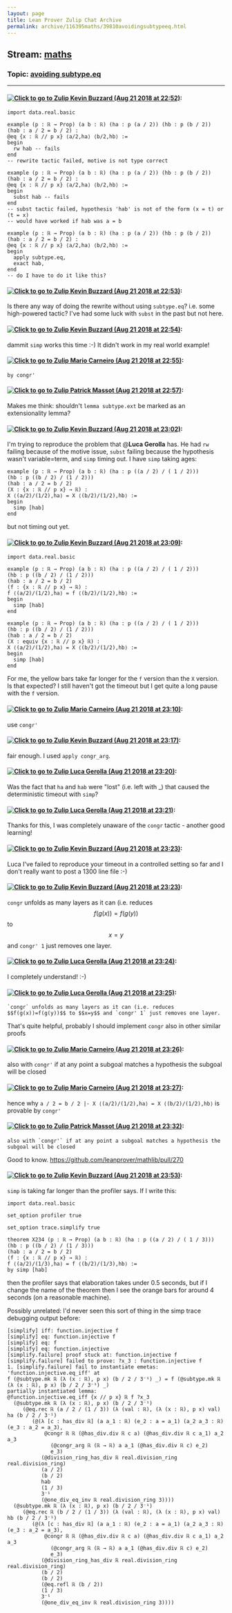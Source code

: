 ```yaml
---
layout: page
title: Lean Prover Zulip Chat Archive 
permalink: archive/116395maths/39810avoidingsubtypeeq.html
---
```


## Stream: [maths](index.html)
### Topic: [avoiding subtype.eq](39810avoidingsubtypeeq.html)

---

#### [![Click to go to Zulip](../../assets/img/zulip2.png) Kevin Buzzard (Aug 21 2018 at 22:52)](https://leanprover.zulipchat.com/#narrow/stream/116395-maths/topic/avoiding%20subtype.eq/near/132541236):
```lean
import data.real.basic

example (p : ℝ → Prop) (a b : ℝ) (ha : p (a / 2)) (hb : p (b / 2)) (hab : a / 2 = b / 2) :
@eq {x : ℝ // p x} ⟨a/2,ha⟩ ⟨b/2,hb⟩ := 
begin
  rw hab -- fails
end
-- rewrite tactic failed, motive is not type correct

example (p : ℝ → Prop) (a b : ℝ) (ha : p (a / 2)) (hb : p (b / 2)) (hab : a / 2 = b / 2) :
@eq {x : ℝ // p x} ⟨a/2,ha⟩ ⟨b/2,hb⟩ := 
begin
  subst hab -- fails
end
-- subst tactic failed, hypothesis 'hab' is not of the form (x = t) or (t = x)
-- would have worked if hab was a = b

example (p : ℝ → Prop) (a b : ℝ) (ha : p (a / 2)) (hb : p (b / 2)) (hab : a / 2 = b / 2) :
@eq {x : ℝ // p x} ⟨a/2,ha⟩ ⟨b/2,hb⟩ := 
begin
  apply subtype.eq,
  exact hab,
end
-- do I have to do it like this?
```

#### [![Click to go to Zulip](../../assets/img/zulip2.png) Kevin Buzzard (Aug 21 2018 at 22:53)](https://leanprover.zulipchat.com/#narrow/stream/116395-maths/topic/avoiding%20subtype.eq/near/132541258):
Is there any way of doing the rewrite without using `subtype.eq`? i.e. some high-powered tactic? I've had some luck with `subst` in the past but not here.

#### [![Click to go to Zulip](../../assets/img/zulip2.png) Kevin Buzzard (Aug 21 2018 at 22:54)](https://leanprover.zulipchat.com/#narrow/stream/116395-maths/topic/avoiding%20subtype.eq/near/132541320):
dammit `simp` works this time :-) It didn't work in my real world example!

#### [![Click to go to Zulip](../../assets/img/zulip2.png) Mario Carneiro (Aug 21 2018 at 22:55)](https://leanprover.zulipchat.com/#narrow/stream/116395-maths/topic/avoiding%20subtype.eq/near/132541352):
`by congr'`

#### [![Click to go to Zulip](../../assets/img/zulip2.png) Patrick Massot (Aug 21 2018 at 22:57)](https://leanprover.zulipchat.com/#narrow/stream/116395-maths/topic/avoiding%20subtype.eq/near/132541430):
Makes me think: shouldn't `lemma subtype.ext` be marked as an extensionality lemma?

#### [![Click to go to Zulip](../../assets/img/zulip2.png) Kevin Buzzard (Aug 21 2018 at 23:02)](https://leanprover.zulipchat.com/#narrow/stream/116395-maths/topic/avoiding%20subtype.eq/near/132541758):
I'm trying to reproduce the problem that @**Luca Gerolla** has. He had `rw` failing because of the motive issue, `subst` failing because the hypothesis wasn't variable=term, and `simp` timing out. I have `simp` taking ages:

```lean
example (p : ℝ → Prop) (a b : ℝ) (ha : p ((a / 2) / ( 1 / 2)))
(hb : p ((b / 2) / (1 / 2)))
(hab : a / 2 = b / 2)
(X : {x : ℝ // p x} → ℝ) :
X ⟨(a/2)/(1/2),ha⟩ = X ⟨(b/2)/(1/2),hb⟩ := 
begin
  simp [hab]
end
```

but not timing out yet.

#### [![Click to go to Zulip](../../assets/img/zulip2.png) Kevin Buzzard (Aug 21 2018 at 23:09)](https://leanprover.zulipchat.com/#narrow/stream/116395-maths/topic/avoiding%20subtype.eq/near/132542034):
```lean
import data.real.basic

example (p : ℝ → Prop) (a b : ℝ) (ha : p ((a / 2) / ( 1 / 2)))
(hb : p ((b / 2) / (1 / 2)))
(hab : a / 2 = b / 2)
(f : {x : ℝ // p x} → ℝ) :
f ⟨(a/2)/(1/2),ha⟩ = f ⟨(b/2)/(1/2),hb⟩ := 
begin
  simp [hab]
end

example (p : ℝ → Prop) (a b : ℝ) (ha : p ((a / 2) / ( 1 / 2)))
(hb : p ((b / 2) / (1 / 2)))
(hab : a / 2 = b / 2)
(X : equiv {x : ℝ // p x} ℝ) :
X ⟨(a/2)/(1/2),ha⟩ = X ⟨(b/2)/(1/2),hb⟩ := 
begin
  simp [hab]
end
```

For me, the yellow bars take far longer for the `f` version than the `X` version. Is that expected? I still haven't got the timeout but I get quite a long pause with the `f` version.

#### [![Click to go to Zulip](../../assets/img/zulip2.png) Mario Carneiro (Aug 21 2018 at 23:10)](https://leanprover.zulipchat.com/#narrow/stream/116395-maths/topic/avoiding%20subtype.eq/near/132542095):
use `congr'`

#### [![Click to go to Zulip](../../assets/img/zulip2.png) Kevin Buzzard (Aug 21 2018 at 23:17)](https://leanprover.zulipchat.com/#narrow/stream/116395-maths/topic/avoiding%20subtype.eq/near/132542434):
fair enough. I used `apply congr_arg`.

#### [![Click to go to Zulip](../../assets/img/zulip2.png) Luca Gerolla (Aug 21 2018 at 23:20)](https://leanprover.zulipchat.com/#narrow/stream/116395-maths/topic/avoiding%20subtype.eq/near/132542590):
Was the fact that `ha` and `hab` were "lost" (i.e. left with _) that caused the deterministic timeout with `simp`?

#### [![Click to go to Zulip](../../assets/img/zulip2.png) Luca Gerolla (Aug 21 2018 at 23:21)](https://leanprover.zulipchat.com/#narrow/stream/116395-maths/topic/avoiding%20subtype.eq/near/132542609):
Thanks for this, I was completely unaware of the `congr` tactic - another good learning!

#### [![Click to go to Zulip](../../assets/img/zulip2.png) Kevin Buzzard (Aug 21 2018 at 23:23)](https://leanprover.zulipchat.com/#narrow/stream/116395-maths/topic/avoiding%20subtype.eq/near/132542694):
Luca I've failed to reproduce your timeout in a controlled setting so far and I don't really want to post a 1300 line file :-)

#### [![Click to go to Zulip](../../assets/img/zulip2.png) Kevin Buzzard (Aug 21 2018 at 23:23)](https://leanprover.zulipchat.com/#narrow/stream/116395-maths/topic/avoiding%20subtype.eq/near/132542711):
`congr` unfolds as many layers as it can (i.e. reduces $$f(g(x))=f(g(y))$$ to $$x=y$$ and `congr' 1` just removes one layer.

#### [![Click to go to Zulip](../../assets/img/zulip2.png) Luca Gerolla (Aug 21 2018 at 23:24)](https://leanprover.zulipchat.com/#narrow/stream/116395-maths/topic/avoiding%20subtype.eq/near/132542761):
I completely understand! :-)

#### [![Click to go to Zulip](../../assets/img/zulip2.png) Luca Gerolla (Aug 21 2018 at 23:25)](https://leanprover.zulipchat.com/#narrow/stream/116395-maths/topic/avoiding%20subtype.eq/near/132542787):
```quote
`congr` unfolds as many layers as it can (i.e. reduces $$f(g(x))=f(g(y))$$ to $$x=y$$ and `congr' 1` just removes one layer.
```
That's quite helpful, probably I should implement `congr` also in other similar proofs

#### [![Click to go to Zulip](../../assets/img/zulip2.png) Mario Carneiro (Aug 21 2018 at 23:26)](https://leanprover.zulipchat.com/#narrow/stream/116395-maths/topic/avoiding%20subtype.eq/near/132542860):
also with `congr'` if at any point a subgoal matches a hypothesis the subgoal will be closed

#### [![Click to go to Zulip](../../assets/img/zulip2.png) Mario Carneiro (Aug 21 2018 at 23:27)](https://leanprover.zulipchat.com/#narrow/stream/116395-maths/topic/avoiding%20subtype.eq/near/132542875):
hence why `a / 2 = b / 2 |- X ⟨(a/2)/(1/2),ha⟩ = X ⟨(b/2)/(1/2),hb⟩` is provable by `congr'`

#### [![Click to go to Zulip](../../assets/img/zulip2.png) Patrick Massot (Aug 21 2018 at 23:32)](https://leanprover.zulipchat.com/#narrow/stream/116395-maths/topic/avoiding%20subtype.eq/near/132543105):
```quote
also with `congr'` if at any point a subgoal matches a hypothesis the subgoal will be closed
```
Good to know. https://github.com/leanprover/mathlib/pull/270

#### [![Click to go to Zulip](../../assets/img/zulip2.png) Kevin Buzzard (Aug 21 2018 at 23:53)](https://leanprover.zulipchat.com/#narrow/stream/116395-maths/topic/avoiding%20subtype.eq/near/132543959):
`simp` is taking far longer than the profiler says. If I write this:

```lean
import data.real.basic

set_option profiler true

set_option trace.simplify true

theorem X234 (p : ℝ → Prop) (a b : ℝ) (ha : p ((a / 2) / ( 1 / 3)))
(hb : p ((b / 2) / (1 / 3)))
(hab : a / 2 = b / 2)
(f : {x : ℝ // p x} → ℝ) :
f ⟨(a/2)/(1/3),ha⟩ = f ⟨(b/2)/(1/3),hb⟩ := 
by simp [hab]
```

then the profiler says that elaboration takes under 0.5 seconds, but if I change the name of the theorem then I see the orange bars for around 4 seconds (on a reasonable machine). 

Possibly unrelated: I'd never seen this sort of thing in the simp trace debugging output before:

```
[simplify] iff: function.injective f
[simplify] eq: function.injective f
[simplify] eq: f
[simplify] eq: function.injective
[simplify.failure] proof stuck at: function.injective f
[simplify.failure] failed to prove: ?x_3 : function.injective f
1. [simplify.failure] fail to instantiate emetas: 'function.injective.eq_iff' at
f (@subtype.mk ℝ (λ (x : ℝ), p x) (b / 2 / 3⁻¹) _) = f (@subtype.mk ℝ (λ (x : ℝ), p x) (b / 2 / 3⁻¹) _)
partially instantiated lemma:
@function.injective.eq_iff {x // p x} ℝ f ?x_3
  (@subtype.mk ℝ (λ (x : ℝ), p x) (b / 2 / 3⁻¹)
     (@eq.rec ℝ (a / 2 / (1 / 3)) (λ (val : ℝ), (λ (x : ℝ), p x) val) ha (b / 2 / 3⁻¹)
        (@(λ [c : has_div ℝ] (a a_1 : ℝ) (e_2 : a = a_1) (a_2 a_3 : ℝ) (e_3 : a_2 = a_3),
            @congr ℝ ℝ (@has_div.div ℝ c a) (@has_div.div ℝ c a_1) a_2 a_3
              (@congr_arg ℝ (ℝ → ℝ) a a_1 (@has_div.div ℝ c) e_2)
              e_3)
           (@division_ring_has_div ℝ real.division_ring real.division_ring)
           (a / 2)
           (b / 2)
           hab
           (1 / 3)
           3⁻¹
           (@one_div_eq_inv ℝ real.division_ring 3))))
  (@subtype.mk ℝ (λ (x : ℝ), p x) (b / 2 / 3⁻¹)
     (@eq.rec ℝ (b / 2 / (1 / 3)) (λ (val : ℝ), (λ (x : ℝ), p x) val) hb (b / 2 / 3⁻¹)
        (@(λ [c : has_div ℝ] (a a_1 : ℝ) (e_2 : a = a_1) (a_2 a_3 : ℝ) (e_3 : a_2 = a_3),
            @congr ℝ ℝ (@has_div.div ℝ c a) (@has_div.div ℝ c a_1) a_2 a_3
              (@congr_arg ℝ (ℝ → ℝ) a a_1 (@has_div.div ℝ c) e_2)
              e_3)
           (@division_ring_has_div ℝ real.division_ring real.division_ring)
           (b / 2)
           (b / 2)
           (@eq.refl ℝ (b / 2))
           (1 / 3)
           3⁻¹
           (@one_div_eq_inv ℝ real.division_ring 3))))
```

